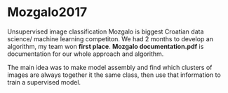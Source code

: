 # Mozgalo2017
Unsupervised image classification
Mozgalo is biggest Croatian data science/ machine learning competiton. 
We had 2 months to develop an algorithm, my team won **first place**.
**Mozgalo documentation.pdf** is documentation for our whole approach and algorithm.

The main idea was to make model assembly and find which clusters of images are always together it the same class, then use that information to train a supervised model.
